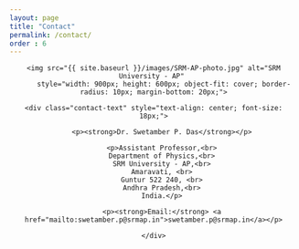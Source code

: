 ```yaml
---
layout: page
title: "Contact"
permalink: /contact/
order : 6
---
```


<div class="contact-container" style="text-align: center;">

    <img src="{{ site.baseurl }}/images/SRM-AP-photo.jpg" alt="SRM University - AP" 
         style="width: 900px; height: 600px; object-fit: cover; border-radius: 10px; margin-bottom: 20px;">

    <div class="contact-text" style="text-align: center; font-size: 18px;">

        <p><strong>Dr. Swetamber P. Das</strong></p>

        <p>Assistant Professor,<br>
        Department of Physics,<br>
        SRM University - AP,<br>
        Amaravati, <br>
        Guntur 522 240, <br>
        Andhra Pradesh,<br>
        India.</p>

        <p><strong>Email:</strong> <a href="mailto:swetamber.p@srmap.in">swetamber.p@srmap.in</a></p>

    </div>

</div>
